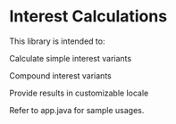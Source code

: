 # Interest Calculations
This library is intended to:
 
 Calculate simple interest variants
 
 Compound interest variants
 
 Provide results in customizable locale

Refer to app.java for sample usages.
